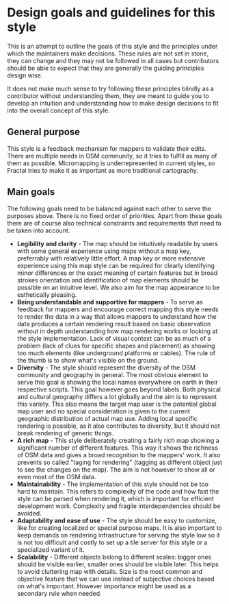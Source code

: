 
# Design goals and guidelines for this style

This is an attempt to outline the goals of this style and the principles under
which the maintainers make decisions. These rules are not set in stone, they
can change and they may not be followed in all cases but contributors should
be able to expect that they are generally the guiding principles design wise.

It does not make much sense to try following these principles blindly as a
contributor without understanding them, they are meant to guide you to develop
an intuition and understanding how to make design decisions to fit into the
overall concept of this style.

## General purpose

This style is a feedback mechanism for mappers to validate their edits. There 
are multiple needs in OSM community, so it tries to fulfill as many of them as 
possible. Micromapping is underrepresented in current styles, so Fractal tries
to make it as important as more traditional cartography.

## Main goals

The following goals need to be balanced against each other to serve the purposes
above. There is no fixed order of priorities. Apart from these goals there are
of course also technical constraints and requirements that need to be taken into
account.

* **Legibility and clarity** - The map should be intuitively readable by users with some general experience using maps without a map key, preferrably with relatively little effort. A map key or more extensive experience using this map style can be required for clearly identifying minor differences or the exact meaning of certain features but in broad strokes orientation and identification of map elements should be possible on an intuitive level. We also aim for the map appearance to be esthetically pleasing.
* **Being understandable and supportive for mappers** - To serve as feedback for mappers and encourage correct mapping this style needs to render the data in a way that allows mappers to understand how the data produces a certain rendering result based on basic observation without in depth understanding how map rendering works or looking at the style implementation. Lack of visual context can be as much of a problem (lack of clues for specific shapes and placement) as showing too much elements (like underground platforms or cables). The rule of the thumb is to show what's visible on the ground.
* **Diversity** - The style should represent the diversity of the OSM community and geography in general. The most obvious element to serve this goal is showing the local names everywhere on earth in their respective scripts. This goal however goes beyond labels. Both physical and cultural geography differs a lot globally and the aim is to represent this variety. This also means the target map user is the potential global map user and no special consideration is given to the current geographic distribution of actual map use. Adding local specific rendering is possible, as it also contributes to diversity, but it should not break rendering of generic things.
* **A rich map** - This style deliberately creating a fairly rich map showing a significant number of different features. This way it shows the richness of OSM data and gives a broad recognition to the mappers' work. It also prevents so called "taging for rendering" (tagging as different object just to see the changes on the map). The aim is not however to show all or even most of the OSM data.
* **Maintainability** - The implementation of this style should not be too hard to maintain. This refers to complexity of the code and how fast the style can be parsed when rendering it, which is important for efficient development work. Complexity and fragile interdependencies should be avoided.
* **Adaptability and ease of use** - The style should be easy to customize, like for creating localized or special purpose maps. It is also important to keep demands on rendering infrastructure for serving the style low so it is not too difficult and costly to set up a tile server for this style or a specialized variant of it.
* **Scalability** - Different objects belong to different scales: bigger ones should be visible earlier, smaller ones should be visible later. This helps to avoid cluttering map with details. Size is the most common and objective feature that we can use instead of subjective choices based on what's important. However importance might be used as a secondary rule when needed.
